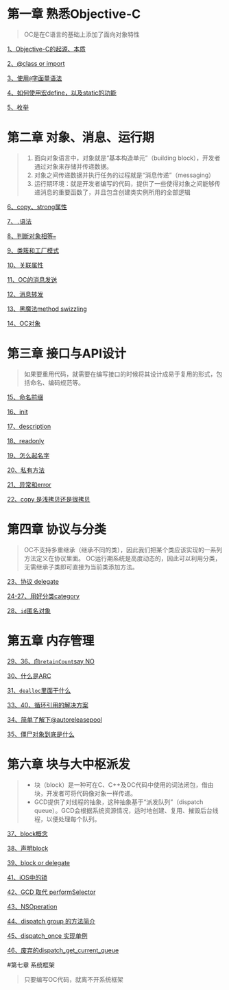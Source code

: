 # 第一章 熟悉Objective-C
> OC是在C语言的基础上添加了面向对象特性

[1、Objective-C的起源、本质](https://github.com/LionWY/Read_Notes/blob/master/Effective%20Objective-C%202.0%20%E7%BC%96%E5%86%99%E9%AB%98%E8%B4%A8%E9%87%8FiOS%E4%B8%8EOS%20X%E4%BB%A3%E7%A0%81%E7%9A%8452%E4%B8%AA%E6%9C%89%E6%95%88%E6%96%B9%E6%B3%95/1.%E4%BA%86%E8%A7%A3Objective-C%E8%AF%AD%E8%A8%80%E7%9A%84%E8%B5%B7%E6%BA%90.md#%E4%BA%86%E8%A7%A3objective-c%E8%AF%AD%E8%A8%80%E7%9A%84%E8%B5%B7%E6%BA%90)


[2、@class or import](https://github.com/LionWY/Read_Notes/blob/master/Effective%20Objective-C%202.0%20%E7%BC%96%E5%86%99%E9%AB%98%E8%B4%A8%E9%87%8FiOS%E4%B8%8EOS%20X%E4%BB%A3%E7%A0%81%E7%9A%8452%E4%B8%AA%E6%9C%89%E6%95%88%E6%96%B9%E6%B3%95/2.%E5%9C%A8%E7%B1%BB%E7%9A%84%E5%A4%B4%E6%96%87%E4%BB%B6%E4%B8%AD%E5%B0%BD%E9%87%8F%E5%B0%91%E5%BC%95%E5%85%A5%E5%85%B6%E4%BB%96%E5%A4%B4%E6%96%87%E4%BB%B6.md#%E5%9C%A8%E7%B1%BB%E7%9A%84%E5%A4%B4%E6%96%87%E4%BB%B6%E4%B8%AD%E5%B0%BD%E9%87%8F%E5%B0%91%E5%BC%95%E5%85%A5%E5%85%B6%E4%BB%96%E5%A4%B4%E6%96%87%E4%BB%B6)


[3、使用`@`字面量语法](https://github.com/LionWY/Read_Notes/blob/master/Effective%20Objective-C%202.0%20%E7%BC%96%E5%86%99%E9%AB%98%E8%B4%A8%E9%87%8FiOS%E4%B8%8EOS%20X%E4%BB%A3%E7%A0%81%E7%9A%8452%E4%B8%AA%E6%9C%89%E6%95%88%E6%96%B9%E6%B3%95/3.%E5%A4%9A%E7%94%A8%E5%AD%97%E9%9D%A2%E9%87%8F%E8%AF%AD%E6%B3%95%EF%BC%8C%E5%B0%91%E7%94%A8%E4%B8%8E%E4%B9%8B%E7%AD%89%E4%BB%B7%E7%9A%84%E6%96%B9%E6%B3%95.md#%E5%A4%9A%E7%94%A8%E5%AD%97%E9%9D%A2%E9%87%8F%E8%AF%AD%E6%B3%95%E5%B0%91%E7%94%A8%E4%B8%8E%E4%B9%8B%E7%AD%89%E4%BB%B7%E7%9A%84%E6%96%B9%E6%B3%95)


[4、如何使用宏define，以及static的功能](https://github.com/LionWY/Read_Notes/blob/master/Effective%20Objective-C%202.0%20%E7%BC%96%E5%86%99%E9%AB%98%E8%B4%A8%E9%87%8FiOS%E4%B8%8EOS%20X%E4%BB%A3%E7%A0%81%E7%9A%8452%E4%B8%AA%E6%9C%89%E6%95%88%E6%96%B9%E6%B3%95/4.%E5%A4%9A%E7%94%A8%E7%B1%BB%E5%9E%8B%E5%B8%B8%E9%87%8F%EF%BC%8C%E5%B0%91%E7%94%A8%23define%E9%A2%84%E5%A4%84%E7%90%86%E6%8C%87%E4%BB%A4.md#%E5%A4%9A%E7%94%A8%E7%B1%BB%E5%9E%8B%E5%8F%98%E9%87%8F%E5%B0%91%E7%94%A8define%E9%A2%84%E5%A4%84%E7%90%86%E6%8C%87%E4%BB%A4)


[5、枚举](https://github.com/LionWY/Read_Notes/blob/master/Effective%20Objective-C%202.0%20%E7%BC%96%E5%86%99%E9%AB%98%E8%B4%A8%E9%87%8FiOS%E4%B8%8EOS%20X%E4%BB%A3%E7%A0%81%E7%9A%8452%E4%B8%AA%E6%9C%89%E6%95%88%E6%96%B9%E6%B3%95/5.%E7%94%A8%E6%9E%9A%E4%B8%BE%E8%A1%A8%E7%A4%BA%E7%8A%B6%E6%80%81%E3%80%81%E9%80%89%E9%A1%B9%E3%80%81%E7%8A%B6%E6%80%81%E7%A0%81.md#%E7%94%A8%E6%9E%9A%E4%B8%BE%E8%A1%A8%E7%A4%BA%E7%8A%B6%E6%80%81%E9%80%89%E9%A1%B9%E7%8A%B6%E6%80%81%E7%A0%81)


# 第二章 对象、消息、运行期

> 1. 面向对象语言中，对象就是“基本构造单元”（building block），开发者通过对象来存储并传递数据。
> 2. 对象之间传递数据并执行任务的过程就是“消息传递”（messaging）
> 3. 运行期环境：就是开发者编写的代码，提供了一些使得对象之间能够传递消息的重要函数了，并且包含创建类实例所用的全部逻辑


[6、copy、strong属性](https://github.com/LionWY/Read_Notes/blob/master/Effective%20Objective-C%202.0%20%E7%BC%96%E5%86%99%E9%AB%98%E8%B4%A8%E9%87%8FiOS%E4%B8%8EOS%20X%E4%BB%A3%E7%A0%81%E7%9A%8452%E4%B8%AA%E6%9C%89%E6%95%88%E6%96%B9%E6%B3%95/6.%E7%90%86%E8%A7%A3%E2%80%9C%E5%B1%9E%E6%80%A7%E2%80%9D.md#%E7%90%86%E8%A7%A3%E5%B1%9E%E6%80%A7)


[7、`.`语法](https://github.com/LionWY/Read_Notes/blob/master/Effective%20Objective-C%202.0%20%E7%BC%96%E5%86%99%E9%AB%98%E8%B4%A8%E9%87%8FiOS%E4%B8%8EOS%20X%E4%BB%A3%E7%A0%81%E7%9A%8452%E4%B8%AA%E6%9C%89%E6%95%88%E6%96%B9%E6%B3%95/7.%E5%9C%A8%E5%AF%B9%E8%B1%A1%E5%86%85%E9%83%A8%E5%B0%BD%E9%87%8F%E7%9B%B4%E6%8E%A5%E8%AE%BF%E9%97%AE%E5%AE%9E%E4%BE%8B%E5%8F%98%E9%87%8F.md#%E5%9C%A8%E5%AF%B9%E8%B1%A1%E5%86%85%E9%83%A8%E5%B0%BD%E9%87%8F%E7%9B%B4%E6%8E%A5%E8%AE%BF%E9%97%AE%E5%AE%9E%E4%BE%8B%E5%8F%98%E9%87%8F)


[8、判断对象相等`=`](https://github.com/LionWY/Read_Notes/blob/master/Effective%20Objective-C%202.0%20%E7%BC%96%E5%86%99%E9%AB%98%E8%B4%A8%E9%87%8FiOS%E4%B8%8EOS%20X%E4%BB%A3%E7%A0%81%E7%9A%8452%E4%B8%AA%E6%9C%89%E6%95%88%E6%96%B9%E6%B3%95/8.%E7%90%86%E8%A7%A3%E5%AF%B9%E8%B1%A1%E7%AD%89%E5%90%8C%E6%80%A7.md#%E7%90%86%E8%A7%A3%E5%AF%B9%E8%B1%A1%E7%AD%89%E5%90%8C%E6%80%A7)

[9、类簇和工厂模式](https://github.com/LionWY/Read_Notes/blob/master/Effective%20Objective-C%202.0%20%E7%BC%96%E5%86%99%E9%AB%98%E8%B4%A8%E9%87%8FiOS%E4%B8%8EOS%20X%E4%BB%A3%E7%A0%81%E7%9A%8452%E4%B8%AA%E6%9C%89%E6%95%88%E6%96%B9%E6%B3%95/9.%E4%BB%A5%E7%B1%BB%E7%B0%87%E6%A8%A1%E5%BC%8F%E9%9A%90%E8%97%8F%E5%AE%9E%E7%8E%B0%E7%BB%86%E8%8A%82.md#%E4%BB%A5%E7%B1%BB%E7%B0%87%E6%A8%A1%E5%BC%8F%E9%9A%90%E8%97%8F%E5%AE%9E%E7%8E%B0%E7%BB%86%E8%8A%82)

[10、关联属性](https://github.com/LionWY/Read_Notes/blob/master/Effective%20Objective-C%202.0%20%E7%BC%96%E5%86%99%E9%AB%98%E8%B4%A8%E9%87%8FiOS%E4%B8%8EOS%20X%E4%BB%A3%E7%A0%81%E7%9A%8452%E4%B8%AA%E6%9C%89%E6%95%88%E6%96%B9%E6%B3%95/10.%E5%9C%A8%E6%97%A2%E6%9C%89%E7%B1%BB%E4%B8%AD%E4%BD%BF%E7%94%A8%E5%85%B3%E8%81%94%E5%AF%B9%E8%B1%A1%E5%AD%98%E6%94%BE%E8%87%AA%E5%AE%9A%E4%B9%89%E6%95%B0%E6%8D%AE.md#%E5%9C%A8%E6%97%A2%E6%9C%89%E7%B1%BB%E4%B8%AD%E4%BD%BF%E7%94%A8%E5%85%B3%E8%81%94%E5%AF%B9%E8%B1%A1%E5%AD%98%E6%94%BE%E8%87%AA%E5%AE%9A%E4%B9%89%E6%95%B0%E6%8D%AE)

[11、OC的消息发送](https://github.com/LionWY/Read_Notes/blob/master/Effective%20Objective-C%202.0%20%E7%BC%96%E5%86%99%E9%AB%98%E8%B4%A8%E9%87%8FiOS%E4%B8%8EOS%20X%E4%BB%A3%E7%A0%81%E7%9A%8452%E4%B8%AA%E6%9C%89%E6%95%88%E6%96%B9%E6%B3%95/11.%E7%90%86%E8%A7%A3objc_msgSend%E7%9A%84%E4%BD%9C%E7%94%A8.md#%E7%90%86%E8%A7%A3objc_msgsend%E7%9A%84%E4%BD%9C%E7%94%A8)

[12、消息转发](https://github.com/LionWY/Read_Notes/blob/master/Effective%20Objective-C%202.0%20%E7%BC%96%E5%86%99%E9%AB%98%E8%B4%A8%E9%87%8FiOS%E4%B8%8EOS%20X%E4%BB%A3%E7%A0%81%E7%9A%8452%E4%B8%AA%E6%9C%89%E6%95%88%E6%96%B9%E6%B3%95/12.%E7%90%86%E8%A7%A3%E6%B6%88%E6%81%AF%E8%BD%AC%E5%8F%91%E6%9C%BA%E5%88%B6.md#%E7%90%86%E8%A7%A3%E6%B6%88%E6%81%AF%E8%BD%AC%E5%8F%91)

[13、黑魔法method swizzling](https://github.com/LionWY/Read_Notes/blob/master/Effective%20Objective-C%202.0%20%E7%BC%96%E5%86%99%E9%AB%98%E8%B4%A8%E9%87%8FiOS%E4%B8%8EOS%20X%E4%BB%A3%E7%A0%81%E7%9A%8452%E4%B8%AA%E6%9C%89%E6%95%88%E6%96%B9%E6%B3%95/13.%E7%94%A8%E6%96%B9%E6%B3%95%E8%B0%83%E9%85%8D%E6%8A%80%E6%9C%AF%E8%B0%83%E8%AF%95%E9%BB%91%E7%9B%92%E6%96%B9%E6%B3%95.md#%E7%94%A8%E6%96%B9%E6%B3%95%E8%B0%83%E9%85%8D%E6%8A%80%E6%9C%AF%E8%B0%83%E8%AF%95%E9%BB%91%E7%9B%92%E6%96%B9%E6%B3%95)

[14、OC对象](https://github.com/LionWY/Read_Notes/blob/master/Effective%20Objective-C%202.0%20%E7%BC%96%E5%86%99%E9%AB%98%E8%B4%A8%E9%87%8FiOS%E4%B8%8EOS%20X%E4%BB%A3%E7%A0%81%E7%9A%8452%E4%B8%AA%E6%9C%89%E6%95%88%E6%96%B9%E6%B3%95/14.%E7%90%86%E8%A7%A3%E7%B1%BB%E5%AF%B9%E8%B1%A1%E7%9A%84%E7%94%A8%E6%84%8F.md#%E7%90%86%E8%A7%A3%E7%B1%BB%E5%AF%B9%E8%B1%A1%E7%9A%84%E7%94%A8%E6%84%8F)

# 第三章 接口与API设计

> 如果要重用代码，就需要在编写接口的时候将其设计成易于复用的形式，包括命名、编码规范等。

[15、命名前缀](https://github.com/LionWY/Read_Notes/blob/master/Effective%20Objective-C%202.0%20%E7%BC%96%E5%86%99%E9%AB%98%E8%B4%A8%E9%87%8FiOS%E4%B8%8EOS%20X%E4%BB%A3%E7%A0%81%E7%9A%8452%E4%B8%AA%E6%9C%89%E6%95%88%E6%96%B9%E6%B3%95/15.%E7%94%A8%E5%89%8D%E7%BC%80%E9%81%BF%E5%85%8D%E5%91%BD%E5%90%8D%E7%A9%BA%E9%97%B4%E5%86%B2%E7%AA%81.md#%E7%94%A8%E5%89%8D%E7%BC%80%E9%81%BF%E5%85%8D%E5%91%BD%E5%90%8D%E7%A9%BA%E9%97%B4%E5%86%B2%E7%AA%81)

[16、init](https://github.com/LionWY/Read_Notes/blob/master/Effective%20Objective-C%202.0%20%E7%BC%96%E5%86%99%E9%AB%98%E8%B4%A8%E9%87%8FiOS%E4%B8%8EOS%20X%E4%BB%A3%E7%A0%81%E7%9A%8452%E4%B8%AA%E6%9C%89%E6%95%88%E6%96%B9%E6%B3%95/16.%E6%8F%90%E4%BE%9B%E5%85%A8%E8%83%BD%E5%88%9D%E5%A7%8B%E5%8C%96%E6%96%B9%E6%B3%95.md#%E6%8F%90%E4%BE%9B%E5%85%A8%E8%83%BD%E5%88%9D%E5%A7%8B%E5%8C%96%E6%96%B9%E6%B3%95)

[17、description](https://github.com/LionWY/Read_Notes/blob/master/Effective%20Objective-C%202.0%20%E7%BC%96%E5%86%99%E9%AB%98%E8%B4%A8%E9%87%8FiOS%E4%B8%8EOS%20X%E4%BB%A3%E7%A0%81%E7%9A%8452%E4%B8%AA%E6%9C%89%E6%95%88%E6%96%B9%E6%B3%95/17.%E5%AE%9E%E7%8E%B0description%E6%96%B9%E6%B3%95.md#%E5%AE%9E%E7%8E%B0description%E6%96%B9%E6%B3%95)

[18、readonly](https://github.com/LionWY/Read_Notes/blob/master/Effective%20Objective-C%202.0%20%E7%BC%96%E5%86%99%E9%AB%98%E8%B4%A8%E9%87%8FiOS%E4%B8%8EOS%20X%E4%BB%A3%E7%A0%81%E7%9A%8452%E4%B8%AA%E6%9C%89%E6%95%88%E6%96%B9%E6%B3%95/18.%E5%B0%BD%E9%87%8F%E4%BD%BF%E7%94%A8%E4%B8%8D%E5%8F%AF%E5%8F%98%E5%AF%B9%E8%B1%A1.md#%E5%B0%BD%E9%87%8F%E4%BD%BF%E7%94%A8%E4%B8%8D%E5%8F%AF%E5%8F%98%E5%AF%B9%E8%B1%A1)

[19、怎么起名字](https://github.com/LionWY/Read_Notes/blob/master/Effective%20Objective-C%202.0%20%E7%BC%96%E5%86%99%E9%AB%98%E8%B4%A8%E9%87%8FiOS%E4%B8%8EOS%20X%E4%BB%A3%E7%A0%81%E7%9A%8452%E4%B8%AA%E6%9C%89%E6%95%88%E6%96%B9%E6%B3%95/19.%E4%BD%BF%E7%94%A8%E6%B8%85%E6%99%B0%E8%80%8C%E5%8D%8F%E8%B0%83%E7%9A%84%E5%91%BD%E5%90%8D%E6%96%B9%E5%BC%8F.md#%E4%BD%BF%E7%94%A8%E6%B8%85%E6%99%B0%E8%80%8C%E5%8D%8F%E8%B0%83%E7%9A%84%E5%91%BD%E5%90%8D%E6%96%B9%E5%BC%8F)

[20、私有方法](https://github.com/LionWY/Read_Notes/blob/master/Effective%20Objective-C%202.0%20%E7%BC%96%E5%86%99%E9%AB%98%E8%B4%A8%E9%87%8FiOS%E4%B8%8EOS%20X%E4%BB%A3%E7%A0%81%E7%9A%8452%E4%B8%AA%E6%9C%89%E6%95%88%E6%96%B9%E6%B3%95/20.%E4%B8%BA%E7%A7%81%E6%9C%89%E6%96%B9%E6%B3%95%E5%90%8D%E5%8A%A0%E5%89%8D%E7%BC%80.md#%E4%B8%BA%E7%A7%81%E6%9C%89%E6%96%B9%E6%B3%95%E5%90%8D%E5%8A%A0%E5%89%8D%E7%BC%80)

[21、异常和error](https://github.com/LionWY/Read_Notes/blob/master/Effective%20Objective-C%202.0%20%E7%BC%96%E5%86%99%E9%AB%98%E8%B4%A8%E9%87%8FiOS%E4%B8%8EOS%20X%E4%BB%A3%E7%A0%81%E7%9A%8452%E4%B8%AA%E6%9C%89%E6%95%88%E6%96%B9%E6%B3%95/21.%E7%90%86%E8%A7%A3Objective-C%E9%94%99%E8%AF%AF%E7%B1%BB%E5%9E%8B.md#%E7%90%86%E8%A7%A3oc%E9%94%99%E8%AF%AF%E7%B1%BB%E5%9E%8B)


[22、copy 是浅拷贝还是很拷贝](https://github.com/LionWY/Read_Notes/blob/master/Effective%20Objective-C%202.0%20%E7%BC%96%E5%86%99%E9%AB%98%E8%B4%A8%E9%87%8FiOS%E4%B8%8EOS%20X%E4%BB%A3%E7%A0%81%E7%9A%8452%E4%B8%AA%E6%9C%89%E6%95%88%E6%96%B9%E6%B3%95/22.%E7%90%86%E8%A7%A3NSCoping%E5%8D%8F%E8%AE%AE.md#%E7%90%86%E8%A7%A3nscoping%E5%8D%8F%E8%AE%AE)


# 第四章 协议与分类

> OC不支持多重继承（继承不同的类），因此我们把某个类应该实现的一系列方法定义在协议里面。
> OC运行期系统是高度动态的，因此可以利用分类，无需继承子类即可直接为当前类添加方法。

[23、协议 delegate](https://github.com/LionWY/Read_Notes/blob/master/Effective%20Objective-C%202.0%20%E7%BC%96%E5%86%99%E9%AB%98%E8%B4%A8%E9%87%8FiOS%E4%B8%8EOS%20X%E4%BB%A3%E7%A0%81%E7%9A%8452%E4%B8%AA%E6%9C%89%E6%95%88%E6%96%B9%E6%B3%95/23.%E9%80%9A%E8%BF%87%E5%A7%94%E6%89%98%E4%B8%8E%E6%95%B0%E6%8D%AE%E6%BA%90%E5%8D%8F%E8%AE%AE%E8%BF%9B%E8%A1%8C%E5%AF%B9%E8%B1%A1%E9%97%B4%E9%80%9A%E4%BF%A1.md#%E9%80%9A%E8%BF%87%E5%A7%94%E6%89%98%E4%B8%8E%E6%95%B0%E6%8D%AE%E6%BA%90%E5%8D%8F%E8%AE%AE%E8%BF%9B%E8%A1%8C%E5%AF%B9%E8%B1%A1%E9%97%B4%E9%80%9A%E4%BF%A1)

[24-27、用好分类category](https://github.com/LionWY/Read_Notes/blob/master/Effective%20Objective-C%202.0%20%E7%BC%96%E5%86%99%E9%AB%98%E8%B4%A8%E9%87%8FiOS%E4%B8%8EOS%20X%E4%BB%A3%E7%A0%81%E7%9A%8452%E4%B8%AA%E6%9C%89%E6%95%88%E6%96%B9%E6%B3%95/24-27%E5%88%86%E7%B1%BB%E7%9A%84%E5%8A%9F%E8%83%BD.md#24-%E5%B0%86%E7%B1%BB%E7%9A%84%E5%AE%9E%E7%8E%B0%E4%BB%A3%E7%A0%81%E5%88%86%E6%95%A3%E5%88%B0%E4%BE%BF%E4%BA%8E%E7%AE%A1%E7%90%86%E7%9A%84%E6%95%B0%E4%B8%AA%E5%88%86%E7%B1%BB%E4%B9%8B%E4%B8%AD)


[28、`id`匿名对象](https://github.com/LionWY/Read_Notes/blob/master/Effective%20Objective-C%202.0%20%E7%BC%96%E5%86%99%E9%AB%98%E8%B4%A8%E9%87%8FiOS%E4%B8%8EOS%20X%E4%BB%A3%E7%A0%81%E7%9A%8452%E4%B8%AA%E6%9C%89%E6%95%88%E6%96%B9%E6%B3%95/28.%E9%80%9A%E8%BF%87%E5%8D%8F%E8%AE%AE%E6%8F%90%E4%BE%9B%E5%8C%BF%E5%90%8D%E5%AF%B9%E8%B1%A1.md#%E9%80%9A%E8%BF%87%E5%8D%8F%E8%AE%AE%E6%8F%90%E4%BE%9B%E5%8C%BF%E5%90%8D%E5%AF%B9%E8%B1%A1)

# 第五章 内存管理

[29、36、向`retainCount`say NO](https://github.com/LionWY/Read_Notes/blob/master/Effective%20Objective-C%202.0%20%E7%BC%96%E5%86%99%E9%AB%98%E8%B4%A8%E9%87%8FiOS%E4%B8%8EOS%20X%E4%BB%A3%E7%A0%81%E7%9A%8452%E4%B8%AA%E6%9C%89%E6%95%88%E6%96%B9%E6%B3%95/29%E3%80%8136.%E7%90%86%E8%A7%A3%E5%BC%95%E7%94%A8%E8%AE%A1%E6%95%B0.md#%E7%90%86%E8%A7%A3%E5%BC%95%E7%94%A8%E8%AE%A1%E6%95%B0)

[30、什么是ARC](https://github.com/LionWY/Read_Notes/blob/master/Effective%20Objective-C%202.0%20%E7%BC%96%E5%86%99%E9%AB%98%E8%B4%A8%E9%87%8FiOS%E4%B8%8EOS%20X%E4%BB%A3%E7%A0%81%E7%9A%8452%E4%B8%AA%E6%9C%89%E6%95%88%E6%96%B9%E6%B3%95/30.%E4%BB%A5ARC%E7%AE%80%E5%8C%96%E5%BC%95%E7%94%A8%E8%AE%A1%E6%95%B0.md#%E4%BB%A5arc%E7%AE%80%E5%8C%96%E5%BC%95%E7%94%A8%E8%AE%A1%E6%95%B0)

[31、`dealloc`里面干什么](https://github.com/LionWY/Read_Notes/blob/master/Effective%20Objective-C%202.0%20%E7%BC%96%E5%86%99%E9%AB%98%E8%B4%A8%E9%87%8FiOS%E4%B8%8EOS%20X%E4%BB%A3%E7%A0%81%E7%9A%8452%E4%B8%AA%E6%9C%89%E6%95%88%E6%96%B9%E6%B3%95/31.%E5%9C%A8dealloc%E4%B8%AD%E5%8F%AA%E9%87%8A%E6%94%BE%E5%BC%95%E7%94%A8%E5%B9%B6%E8%A7%A3%E9%99%A4%E7%9B%91%E5%90%AC.md#%E5%9C%A8dealloc%E4%B8%AD%E5%8F%AA%E9%87%8A%E6%94%BE%E5%BC%95%E7%94%A8%E5%B9%B6%E8%A7%A3%E9%99%A4%E7%9B%91%E5%90%AC)

	
[33、40、循环引用的解决方案](https://github.com/LionWY/Read_Notes/blob/master/Effective%20Objective-C%202.0%20%E7%BC%96%E5%86%99%E9%AB%98%E8%B4%A8%E9%87%8FiOS%E4%B8%8EOS%20X%E4%BB%A3%E7%A0%81%E7%9A%8452%E4%B8%AA%E6%9C%89%E6%95%88%E6%96%B9%E6%B3%95/33%E3%80%8140.%E9%81%BF%E5%85%8D%E4%BF%9D%E7%95%99%E7%8E%AF.md#33%E4%BB%A5%E5%BC%B1%E5%BC%95%E7%94%A8%E9%81%BF%E5%85%8D%E4%BF%9D%E7%95%99%E7%8E%AF)

[34、简单了解下@autoreleasepool](https://github.com/LionWY/Read_Notes/blob/master/Effective%20Objective-C%202.0%20%E7%BC%96%E5%86%99%E9%AB%98%E8%B4%A8%E9%87%8FiOS%E4%B8%8EOS%20X%E4%BB%A3%E7%A0%81%E7%9A%8452%E4%B8%AA%E6%9C%89%E6%95%88%E6%96%B9%E6%B3%95/34.%E4%BB%A5%E8%87%AA%E5%8A%A8%E9%87%8A%E6%94%BE%E6%B1%A0%E5%9D%97%E9%99%8D%E4%BD%8E%E5%86%85%E5%AD%98%E5%B3%B0%E5%80%BC.md#%E4%BB%A5%E8%87%AA%E5%8A%A8%E9%87%8A%E6%94%BE%E6%B1%A0%E9%99%8D%E4%BD%8E%E5%86%85%E5%AD%98%E5%B3%B0%E5%80%BC)

[35、僵尸对象到底是什么](https://github.com/LionWY/Read_Notes/blob/master/Effective%20Objective-C%202.0%20%E7%BC%96%E5%86%99%E9%AB%98%E8%B4%A8%E9%87%8FiOS%E4%B8%8EOS%20X%E4%BB%A3%E7%A0%81%E7%9A%8452%E4%B8%AA%E6%9C%89%E6%95%88%E6%96%B9%E6%B3%95/35.%E7%94%A8%E5%83%B5%E5%B0%B8%E5%AF%B9%E8%B1%A1%E8%B0%83%E8%AF%95%E5%86%85%E5%AD%98%E7%AE%A1%E7%90%86%E9%97%AE%E9%A2%98.md#%E7%94%A8%E5%83%B5%E5%B0%B8%E5%AF%B9%E8%B1%A1%E8%B0%83%E8%AF%95%E5%86%85%E5%AD%98%E7%AE%A1%E7%90%86%E9%97%AE%E9%A2%98)

# 第六章 块与大中枢派发
> * 块（block）是一种可在C、C++及OC代码中使用的词法闭包，借由块，开发者可将代码像对象一样传递。
> * GCD提供了对线程的抽象，这种抽象基于“派发队列”（dispatch queue）。GCD会根据系统资源情况，适时地创建、复用、摧毁后台线程，以便处理每个队列。


[37、block概念](https://github.com/LionWY/Read_Notes/blob/master/Effective%20Objective-C%202.0%20%E7%BC%96%E5%86%99%E9%AB%98%E8%B4%A8%E9%87%8FiOS%E4%B8%8EOS%20X%E4%BB%A3%E7%A0%81%E7%9A%8452%E4%B8%AA%E6%9C%89%E6%95%88%E6%96%B9%E6%B3%95/37.%E7%90%86%E8%A7%A3%E5%9D%97%E7%9A%84%E6%A6%82%E5%BF%B5.md#%E7%90%86%E8%A7%A3%E5%9D%97%E7%9A%84%E6%A6%82%E5%BF%B5)

[38、声明block](https://github.com/LionWY/Read_Notes/blob/master/Effective%20Objective-C%202.0%20%E7%BC%96%E5%86%99%E9%AB%98%E8%B4%A8%E9%87%8FiOS%E4%B8%8EOS%20X%E4%BB%A3%E7%A0%81%E7%9A%8452%E4%B8%AA%E6%9C%89%E6%95%88%E6%96%B9%E6%B3%95/38.%E4%B8%BA%E5%B8%B8%E7%94%A8%E7%9A%84%E5%9D%97%E7%B1%BB%E5%9E%8B%E5%88%9B%E5%BB%BAtypedef.md#%E4%B8%BA%E5%B8%B8%E7%94%A8%E7%9A%84%E5%9D%97%E7%B1%BB%E5%9E%8B%E5%88%9B%E5%BB%BAtypedef)

[39、block or delegate](https://github.com/LionWY/Read_Notes/blob/master/Effective%20Objective-C%202.0%20%E7%BC%96%E5%86%99%E9%AB%98%E8%B4%A8%E9%87%8FiOS%E4%B8%8EOS%20X%E4%BB%A3%E7%A0%81%E7%9A%8452%E4%B8%AA%E6%9C%89%E6%95%88%E6%96%B9%E6%B3%95/39.%E7%94%A8handler%E5%9D%97%E9%99%8D%E4%BD%8E%E4%BB%A3%E7%A0%81%E5%88%86%E6%95%A3%E7%A8%8B%E5%BA%A6.md#%E7%94%A8handler%E5%9D%97%E9%99%8D%E4%BD%8E%E4%BB%A3%E7%A0%81%E5%88%86%E6%95%A3%E7%A8%8B%E5%BA%A6)

[41、iOS中的锁](https://github.com/LionWY/Read_Notes/blob/master/Effective%20Objective-C%202.0%20%E7%BC%96%E5%86%99%E9%AB%98%E8%B4%A8%E9%87%8FiOS%E4%B8%8EOS%20X%E4%BB%A3%E7%A0%81%E7%9A%8452%E4%B8%AA%E6%9C%89%E6%95%88%E6%96%B9%E6%B3%95/41.%E5%A4%9A%E7%94%A8%E6%B4%BE%E5%8F%91%E9%98%9F%E5%88%97%EF%BC%8C%E5%B0%91%E7%94%A8%E5%90%8C%E6%AD%A5%E9%94%81.md#%E5%A4%9A%E7%94%A8%E6%B4%BE%E5%8F%91%E9%98%9F%E5%88%97%E5%B0%91%E7%94%A8%E5%90%8C%E6%AD%A5%E9%94%81)

[42、GCD 取代 performSelector
](https://github.com/LionWY/Read_Notes/blob/master/Effective%20Objective-C%202.0%20%E7%BC%96%E5%86%99%E9%AB%98%E8%B4%A8%E9%87%8FiOS%E4%B8%8EOS%20X%E4%BB%A3%E7%A0%81%E7%9A%8452%E4%B8%AA%E6%9C%89%E6%95%88%E6%96%B9%E6%B3%95/42.%E5%A4%9A%E7%94%A8GCD%EF%BC%8C%E5%B0%91%E7%94%A8performSelector%E7%B3%BB%E5%88%97%E6%96%B9%E6%B3%95.md#%E5%A4%9A%E7%94%A8gcd%E5%B0%91%E7%94%A8performselector%E7%B3%BB%E5%88%97%E6%96%B9%E6%B3%95)

[43、NSOperation](https://github.com/LionWY/Read_Notes/blob/master/Effective%20Objective-C%202.0%20%E7%BC%96%E5%86%99%E9%AB%98%E8%B4%A8%E9%87%8FiOS%E4%B8%8EOS%20X%E4%BB%A3%E7%A0%81%E7%9A%8452%E4%B8%AA%E6%9C%89%E6%95%88%E6%96%B9%E6%B3%95/43.%E6%8E%8C%E6%8F%A1GCD%E5%8F%8A%E6%93%8D%E4%BD%9C%E9%98%9F%E5%88%97%E7%9A%84%E4%BD%BF%E7%94%A8%E6%97%B6%E6%9C%BA.md#%E6%8E%8C%E6%8F%A1gcd%E5%8F%8A%E6%93%8D%E4%BD%9C%E9%98%9F%E5%88%97%E7%9A%84%E4%BD%BF%E7%94%A8%E6%97%B6%E6%9C%BA)

[44、dispatch group 的方法简介](https://github.com/LionWY/Read_Notes/blob/master/Effective%20Objective-C%202.0%20%E7%BC%96%E5%86%99%E9%AB%98%E8%B4%A8%E9%87%8FiOS%E4%B8%8EOS%20X%E4%BB%A3%E7%A0%81%E7%9A%8452%E4%B8%AA%E6%9C%89%E6%95%88%E6%96%B9%E6%B3%95/44.%E9%80%9A%E8%BF%87Dispatch%20Group%20%E6%9C%BA%E5%88%B6%EF%BC%8C%E6%A0%B9%E6%8D%AE%E7%B3%BB%E7%BB%9F%E8%B5%84%E6%BA%90%E7%8A%B6%E5%86%B5%E6%9D%A5%E6%89%A7%E8%A1%8C%E4%BB%BB%E5%8A%A1.md#%E9%80%9A%E8%BF%87dispatch-group%E6%9C%BA%E5%88%B6%E6%A0%B9%E6%8D%AE%E7%B3%BB%E7%BB%9F%E8%B5%84%E6%BA%90%E7%8A%B6%E5%86%B5%E6%9D%A5%E6%89%A7%E8%A1%8C%E4%BB%BB%E5%8A%A1)

[45、dispatch_once 实现单例](https://github.com/LionWY/Read_Notes/blob/master/Effective%20Objective-C%202.0%20%E7%BC%96%E5%86%99%E9%AB%98%E8%B4%A8%E9%87%8FiOS%E4%B8%8EOS%20X%E4%BB%A3%E7%A0%81%E7%9A%8452%E4%B8%AA%E6%9C%89%E6%95%88%E6%96%B9%E6%B3%95/45.%E4%BD%BF%E7%94%A8dispatch_once%E6%9D%A5%E6%89%A7%E8%A1%8C%E5%8F%AA%E9%9C%80%E8%BF%90%E8%A1%8C%E4%B8%80%E6%AC%A1%E7%9A%84%E7%BA%BF%E7%A8%8B%E5%AE%89%E5%85%A8%E4%BB%A3%E7%A0%81.md#%E4%BD%BF%E7%94%A8dispatch_once%E6%9D%A5%E6%89%A7%E8%A1%8C%E5%8F%AA%E9%9C%80%E8%BF%90%E8%A1%8C%E4%B8%80%E6%AC%A1%E7%9A%84%E7%BA%BF%E7%A8%8B%E5%AE%89%E5%85%A8%E4%BB%A3%E7%A0%81)

[46、废弃的dispatch_get_current_queue
](https://github.com/LionWY/Read_Notes/blob/master/Effective%20Objective-C%202.0%20%E7%BC%96%E5%86%99%E9%AB%98%E8%B4%A8%E9%87%8FiOS%E4%B8%8EOS%20X%E4%BB%A3%E7%A0%81%E7%9A%8452%E4%B8%AA%E6%9C%89%E6%95%88%E6%96%B9%E6%B3%95/46.%E4%B8%8D%E8%A6%81%E4%BD%BF%E7%94%A8dispatch_get_current_queue.md#%E4%B8%8D%E8%A6%81%E4%BD%BF%E7%94%A8dispatch_get_current_queue)

#第七章 系统框架

> 只要编写OC代码，就离不开系统框架

